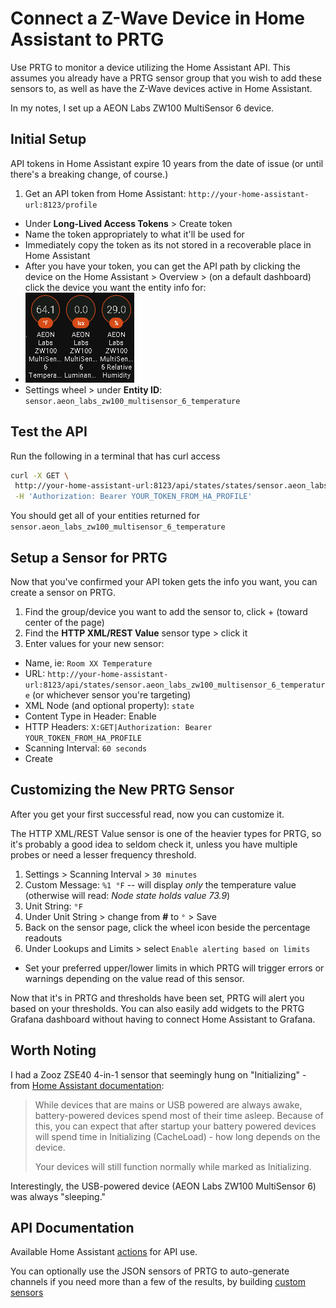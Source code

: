 # Connect a Z-Wave Device in Home Assistant to PRTG
Use PRTG to monitor a device utilizing the Home Assistant API.  This assumes you already have a PRTG sensor group that you wish to add these sensors to, as well as have the Z-Wave devices active in Home Assistant.

In my notes, I set up a AEON Labs ZW100 MultiSensor 6 device.

## Initial Setup
API tokens in Home Assistant expire 10 years from the date of issue (or until there's a breaking change, of course.)
1. Get an API token from Home Assistant: `http://your-home-assistant-url:8123/profile`
  - Under **Long-Lived Access Tokens** > Create token
  - Name the token appropriately to what it'll be used for
  - Immediately copy the token as its not stored in a recoverable place in Home Assistant
  - After you have your token, you can get the API path by clicking the device on the Home Assistant > Overview > (on a default dashboard) click the device you want the entity info for:
  - ![z wave dash](z-wave-dash.png)
  - Settings wheel > under **Entity ID**: `sensor.aeon_labs_zw100_multisensor_6_temperature`

## Test the API
Run the following in a terminal that has curl access
```bash
curl -X GET \
 http://your-home-assistant-url:8123/api/states/states/sensor.aeon_labs_zw100_multisensor_6_temperature \
 -H 'Authorization: Bearer YOUR_TOKEN_FROM_HA_PROFILE'
```
You should get all of your entities returned for `sensor.aeon_labs_zw100_multisensor_6_temperature`

## Setup a Sensor for PRTG
Now that you've confirmed your API token gets the info you want, you can create a sensor on PRTG.

1. Find the group/device you want to add the sensor to, click + (toward center of the page)
2. Find the **HTTP XML/REST Value** sensor type > click it
3. Enter values for your new sensor:
  - Name, ie: `Room XX Temperature`
  - URL: `http://your-home-assistant-url:8123/api/states/sensor.aeon_labs_zw100_multisensor_6_temperature` (or whichever sensor you're targeting)
  - XML Node (and optional property): `state`
  - Content Type in Header: Enable
  - HTTP Headers: `X:GET|Authorization: Bearer YOUR_TOKEN_FROM_HA_PROFILE`
  - Scanning Interval: `60 seconds`
  - Create

## Customizing the New PRTG Sensor
After you get your first successful read, now you can customize it.

The HTTP XML/REST Value sensor is one of the heavier types for PRTG, so it's probably a good idea to seldom check it, unless you have multiple probes or need a lesser frequency threshold.
1. Settings > Scanning Interval > `30 minutes`
2. Custom Message: `%1 °F` -- will display *only* the temperature value (otherwise will read: *Node state holds value 73.9*)
3. Unit String: `°F`
4. Under Unit String > change from **#** to `°` > Save
5. Back on the sensor page, click the wheel icon beside the percentage readouts
6. Under Lookups and Limits > select `Enable alerting based on limits`
  - Set your preferred upper/lower limits in which PRTG will trigger errors or warnings depending on the value read of this sensor.

Now that it's in PRTG and thresholds have been set, PRTG will alert you based on your thresholds.  You can also easily add widgets to the PRTG Grafana dashboard without having to connect Home Assistant to Grafana.

## Worth Noting
I had a Zooz ZSE40 4-in-1 sensor that seemingly hung on "Initializing" - from [Home Assistant documentation](https://www.home-assistant.io/docs/z-wave/query-stage/):

> While devices that are mains or USB powered are always awake, battery-powered devices spend most of their time asleep. Because of this, you can expect that after startup your battery powered devices will spend time in Initializing (CacheLoad) - how long depends on the device.
>
> Your devices will still function normally while marked as Initializing.

Interestingly, the USB-powered device (AEON Labs ZW100 MultiSensor 6) was always "sleeping."

## API Documentation
Available Home Assistant [actions](https://developers.home-assistant.io/docs/api/rest/) for API use.

You can optionally use the JSON sensors of PRTG to auto-generate channels if you need more than a few of the results, by building [custom sensors](https://www.paessler.com/manuals/prtg/custom_sensors)

